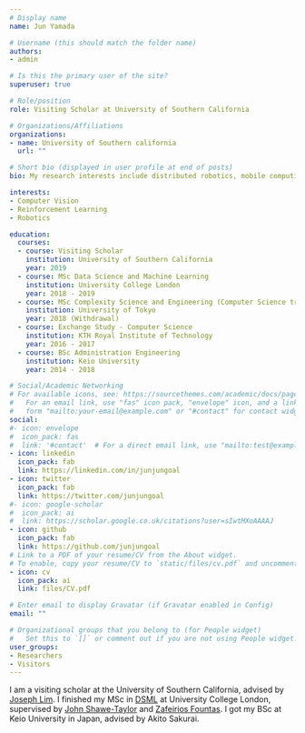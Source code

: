 ```yaml
---
# Display name
name: Jun Yamada

# Username (this should match the folder name)
authors:
- admin

# Is this the primary user of the site?
superuser: true

# Role/position
role: Visiting Scholar at University of Southern California

# Organizations/Affiliations
organizations:
- name: University of Southern california
  url: ""

# Short bio (displayed in user profile at end of posts)
bio: My research interests include distributed robotics, mobile computing and programmable matter.

interests:
- Computer Vision
- Reinforcement Learning
- Robotics

education:
  courses:
  - course: Visiting Scholar
    institution: University of Southern California
    year: 2019
  - course: MSc Data Science and Machine Learning
    institution: University College London
    year: 2018 - 2019
  - course: MSc Complexity Science and Engineering (Computer Science track)
    institution: University of Tokyo
    year: 2018 (Withdrawal)
  - course: Exchange Study - Computer Science
    institution: KTH Royal Institute of Technology
    year: 2016 - 2017
  - course: BSc Administration Engineering
    institution: Keio University
    year: 2014 - 2018

# Social/Academic Networking
# For available icons, see: https://sourcethemes.com/academic/docs/page-builder/#icons
#   For an email link, use "fas" icon pack, "envelope" icon, and a link in the
#   form "mailto:your-email@example.com" or "#contact" for contact widget.
social:
#- icon: envelope
#  icon_pack: fas
#  link: '#contact'  # For a direct email link, use "mailto:test@example.org".
- icon: linkedin
  icon_pack: fab
  link: https://linkedin.com/in/junjungoal
- icon: twitter
  icon_pack: fab
  link: https://twitter.com/junjungoal
#- icon: google-scholar
#  icon_pack: ai
#  link: https://scholar.google.co.uk/citations?user=sIwtMXoAAAAJ
- icon: github
  icon_pack: fab
  link: https://github.com/junjungoal
# Link to a PDF of your resume/CV from the About widget.
# To enable, copy your resume/CV to `static/files/cv.pdf` and uncomment the lines below.
- icon: cv
  icon_pack: ai
  link: files/CV.pdf

# Enter email to display Gravatar (if Gravatar enabled in Config)
email: ""

# Organizational groups that you belong to (for People widget)
#   Set this to `[]` or comment out if you are not using People widget.
user_groups:
- Researchers
- Visitors
---
```


I am a visiting scholar at the University of Southern California, advised by [Joseph Lim](https://viterbi-web.usc.edu/~limjj/). I finished my MSc in [DSML](https://www.ucl.ac.uk/prospective-students/graduate/taught-degrees/data-science-machine-learning-msc) at University College London, supervised by [John Shawe-Taylor](http://www0.cs.ucl.ac.uk/staff/J.Shawe-Taylor/) and [Zafeirios Fountas](http://zfountas.com/). I got my BSc at Keio University in Japan, advised by Akito Sakurai. 
